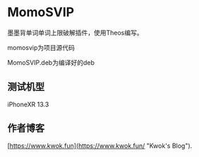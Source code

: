 # MomoSVIP

墨墨背单词单词上限破解插件，使用Theos编写。

momosvip为项目源代码

MomoSVIP.deb为编译好的deb
## 测试机型

iPhoneXR 13.3
## 作者博客
[https://www.kwok.fun](https://www.kwok.fun/ "Kwok's Blog"). 
